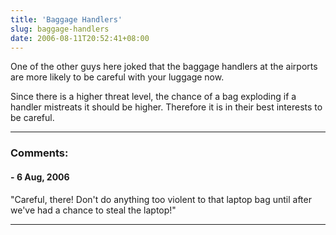 ```yaml
---
title: 'Baggage Handlers'
slug: baggage-handlers
date: 2006-08-11T20:52:41+08:00
---
```


One of the other guys here joked that the baggage handlers at the
airports are more likely to be careful with your luggage now.

Since there is a higher threat level, the chance of a bag exploding if a
handler mistreats it should be higher. Therefore it is in their best
interests to be careful.

---
### Comments:
####  - <time datetime="2006-08-12 03:54:43">6 Aug, 2006</time>

\"Careful, there! Don\'t do anything too violent to that laptop bag
until after we\'ve had a chance to steal the laptop!\"

---

